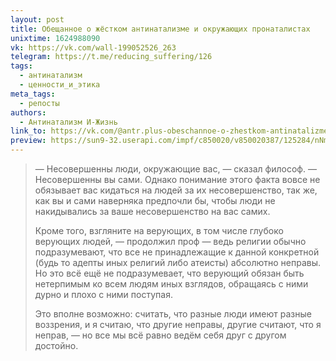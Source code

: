 ```yaml
---
layout: post
title: Обещанное о жёстком антинатализме и окружающих пронаталистах
unixtime: 1624988090
vk: https://vk.com/wall-199052526_263
telegram: https://t.me/reducing_suffering/126
tags:
  - антинатализм
  - ценности_и_этика
meta_tags:
  - репосты
authors:
  - Антинатализм И-Жизнь
link_to: https://vk.com/@antr.plus-obeschannoe-o-zhestkom-antinatalizme-i-okruzhauschih-pronata
preview: https://sun9-32.userapi.com/impf/c850020/v850020387/125284/nNmBsouXiiU.jpg?size=655x374&quality=96&sign=7a3323d676ff24e7738c2cef4414b87f&type=album
---
```

>— Несовершенны люди, окружающие вас, — сказал философ. — Несовершенны вы сами. Однако понимание этого факта вовсе не обязывает вас кидаться на людей за их несовершенство, так же, как вы и сами наверняка предпочли бы, чтобы люди не накидывались за ваше несовершенство на вас самих. 
>
>Кроме того, взгляните на верующих, в том числе глубоко верующих людей, — продолжил проф — ведь религии обычно подразумевают, что все не принадлежащие к данной конкретной (будь то адепты иных религий либо атеисты) абсолютно неправы. Но это всё ещё не подразумевает, что верующий обязан быть нетерпимым ко всем людям иных взглядов, обращаясь с ними дурно и плохо с ними поступая.
>
>Это вполне возможно: считать, что разные люди имеют разные воззрения, и я считаю, что другие неправы, другие считают, что я неправ, — но все мы всё равно ведём себя друг с другом достойно. 
